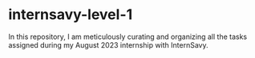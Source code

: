 # internsavy-level-1
In this repository, I am meticulously curating and organizing all the tasks assigned during my August 2023 internship with InternSavy.

